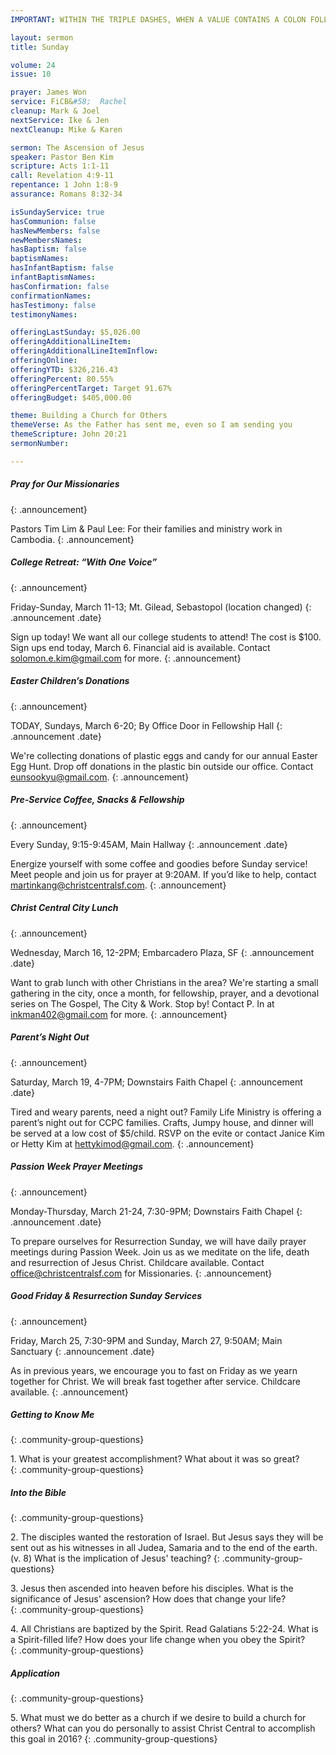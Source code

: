 ```yaml
---
IMPORTANT: WITHIN THE TRIPLE DASHES, WHEN A VALUE CONTAINS A COLON FOLLOWED BY A SPACE, YOU MUST USE &#58; INSTEAD OF THE COLON

layout: sermon
title: Sunday

volume: 24
issue: 10

prayer: James Won
service: FiCB&#58;  Rachel
cleanup: Mark & Joel
nextService: Ike & Jen
nextCleanup: Mike & Karen

sermon: The Ascension of Jesus
speaker: Pastor Ben Kim
scripture: Acts 1:1-11
call: Revelation 4:9-11
repentance: 1 John 1:8-9
assurance: Romans 8:32-34

isSundayService: true
hasCommunion: false
hasNewMembers: false
newMembersNames:
hasBaptism: false
baptismNames: 
hasInfantBaptism: false
infantBaptismNames: 
hasConfirmation: false
confirmationNames: 
hasTestimony: false
testimonyNames:

offeringLastSunday: $5,026.00
offeringAdditionalLineItem: 
offeringAdditionalLineItemInflow: 
offeringOnline:
offeringYTD: $326,216.43
offeringPercent: 80.55%
offeringPercentTarget: Target 91.67%
offeringBudget: $405,000.00

theme: Building a Church for Others
themeVerse: As the Father has sent me, even so I am sending you
themeScripture: John 20:21
sermonNumber:

---
```


##### Pray for Our Missionaries
{: .announcement}

Pastors Tim Lim & Paul Lee: For their families and ministry work in Cambodia.
{: .announcement} 

##### College Retreat: “With One Voice”
{: .announcement}

Friday-Sunday, March 11-13; Mt. Gilead, Sebastopol (location changed)
{: .announcement .date}

Sign up today! We want all our college students to attend! The cost is $100. Sign ups end today, March 6. Financial aid is available. Contact solomon.e.kim@gmail.com for more.
{: .announcement} 

##### Easter Children’s Donations
{: .announcement}

TODAY, Sundays, March 6-20; By Office Door in Fellowship Hall
{: .announcement .date}

We're collecting donations of plastic eggs and candy for our annual Easter Egg Hunt. Drop off donations in the plastic bin outside our office. Contact eunsookyu@gmail.com.
{: .announcement} 

##### Pre-Service Coffee, Snacks & Fellowship
{: .announcement}

Every Sunday, 9:15-9:45AM, Main Hallway
{: .announcement .date}

Energize yourself with some coffee and goodies before Sunday service! Meet people and join us for prayer at 9:20AM.  If you’d like to help, contact martinkang@christcentralsf.com.
{: .announcement} 

##### Christ Central City Lunch
{: .announcement}

Wednesday, March 16, 12-2PM; Embarcadero Plaza, SF
{: .announcement .date}

Want to grab lunch with other Christians in the area? We're starting a small gathering in the city, once a month, for fellowship, prayer, and a devotional series on The Gospel, The City & Work. Stop by! Contact P. In at inkman402@gmail.com for more.
{: .announcement} 

##### Parent’s Night Out
{: .announcement}

Saturday, March 19, 4-7PM; Downstairs Faith Chapel
{: .announcement .date}

Tired and weary parents, need a night out?  Family Life Ministry is offering a parent’s night out for CCPC families. Crafts, Jumpy house, and dinner will be served at a low cost of $5/child. RSVP on the evite or contact Janice Kim or Hetty Kim at hettykimod@gmail.com.
{: .announcement} 

##### Passion Week Prayer Meetings
{: .announcement}

Monday-Thursday, March 21-24, 7:30-9PM; Downstairs Faith Chapel
{: .announcement .date}

To prepare ourselves for Resurrection Sunday, we will have daily prayer meetings during Passion Week. Join us as we meditate on the life, death and resurrection of Jesus Christ. Childcare available. Contact office@christcentralsf.com for Missionaries.
{: .announcement} 

##### Good Friday & Resurrection Sunday Services
{: .announcement}

Friday, March 25, 7:30-9PM and Sunday, March 27, 9:50AM; Main Sanctuary
{: .announcement .date}

As in previous years, we encourage you to fast on Friday as we yearn together for Christ. We will break fast together after service. Childcare available.
{: .announcement}

##### Getting to Know Me
{: .community-group-questions}

1\. What is your greatest accomplishment? What about it was so great?  
{: .community-group-questions}

##### Into the Bible
{: .community-group-questions}

2\. The disciples wanted the restoration of Israel. But Jesus says they will be sent out as his witnesses in all Judea, Samaria and to the end of the earth. (v. 8) What is the implication of Jesus' teaching?
{: .community-group-questions}

3\. Jesus then ascended into heaven before his disciples.  What is the significance of Jesus' ascension?  How does that change your life?  
{: .community-group-questions}

4\. All Christians are baptized by the Spirit. Read Galatians 5:22-24. What is a Spirit-filled life? How does your life change when you obey the Spirit?  
{: .community-group-questions}

##### Application
{: .community-group-questions}

5\. What must we do better as a church if we desire to build a church for others? What can you do personally to assist Christ Central to accomplish this goal in 2016?
{: .community-group-questions}